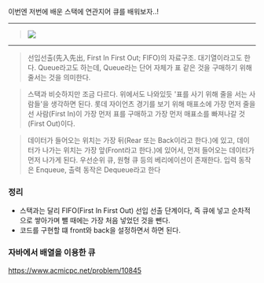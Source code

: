 이번엔 저번에 배운 스택에 연관지어 큐를 배워보자..!

---
>![](https://velog.velcdn.com/images/patric7732/post/d193cc05-7f01-435d-9da7-50080852bf34/image.png)

---
>선입선출(先入先出, First In First Out; FIFO)의 자료구조. 대기열이라고도 한다. Queue라고도 하는데, Queue라는 단어 자체가 표 같은 것을 구매하기 위해 줄서는 것을 의미한다.

> 스택과 비슷하지만 조금 다르다. 위에서도 나와있듯 '표를 사기 위해 줄을 서는 사람들'을 생각하면 된다.
롯데 자이언츠 경기를 보기 위해 매표소에 가장 먼저 줄을 선 사람(First In)이 가장 먼저 표를 구매하고 가장 먼저 매표소를 빠져나갈 것(First Out)이다.

> 데이터가 들어오는 위치는 가장 뒤(Rear 또는 Back이라고 한다.)에 있고, 데이터가 나가는 위치는 가장 앞(Front라고 한다.)에 있어서, 먼저 들어오는 데이터가 먼저 나가게 된다. 우선순위 큐, 원형 큐 등의 베리에이션이 존재한다. 입력 동작은 Enqueue, 출력 동작은 Dequeue라고 한다

### 정리
- 스택과는 달리 FIFO(First In First Out) 선입 선출 단계이다, 즉 큐에 넣고 순차적으로 쌓아가며 뺄 때에는 가장 처음 넣었던 것을 뺀다.
- 코드를 구현할 떄 front와 back을 설정하면서 하면 된다.

### 자바에서 배열을 이용한 큐
https://www.acmicpc.net/problem/10845
```java
```